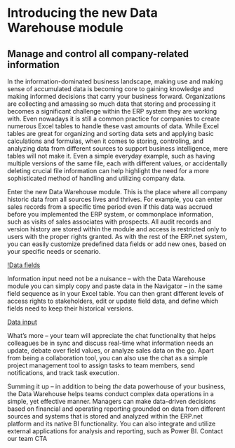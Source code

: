 #  Introducing the new Data Warehouse module
## Manage and control all company-related information
In the information-dominated business landscape, making use and making sense of accumulated data is becoming core to gaining knowledge and making informed decisions that carry your business forward. Organizations are collecting and amassing so much data that storing and processing it becomes a significant challenge within the ERP system they are working with. Even nowadays it is still a common practice for companies to create numerous Excel tables to handle these vast amounts of data. While Excel tables are great for organizing and sorting data sets and applying basic calculations and formulas, when it comes to storing, controling, and analyzing data from different sources to support business intelligence, mere tables will not make it. Even a simple everyday example, such as having multiple versions of the same file, each with different values, or accidentally deleting crucial file information can help highlight the need for a more sophisticated method of handling and utilizing company data.

Enter the new Data Warehouse module. This is the place where all company historic data from all sources lives and thrives. For example, you can enter sales records from a specific time period even if this data was accrued before you implemented the ERP system, or commonplace information, such as visits of sales associates with prospects. All audit records and version history are stored within the module and access is restricted only to users with the proper rights granted. As with the rest of the ERP.net system, you can easily customize predefined data fields or add new ones, based on your specific needs or scenario.

[!Data fields](screenshot%201.png)
 
Information input need not be a nuisance – with the Data Warehouse module you can simply copy and paste data in the Navigator – in the same field sequence as in your Excel table. You can then grant different levels of access rights to stakeholders, edit or update field data, and define which fields need to keep their historical versions.

[Data input](screenshot%202.png)

What’s more – your team will appreciate the chat functionality that helps colleagues be in sync and discuss real-time what information needs an update, debate over field values, or analyze sales data on the go. Apart from being a collaboration tool, you can also use the chat as a simple project management tool to assign tasks to team members, send notifications, and track task execution.

Summing it up – in addition to being *the* data powerhouse of your business, the Data Warehouse helps teams conduct complex data operations in a simple, yet effective manner. Managers can make data-driven decisions based on financial and operating reporting grounded on data from different sources and systems that is stored and analyzed within the ERP.net platform and its native BI functionality. You can also integrate and utilize external applications for analysis and reporting, such as Power BI.
Contact our team CTA
